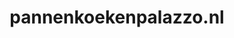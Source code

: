 ---
layout: post
title:  "pannenkoekenpalazzo.nl"
internal_url:  "/dutchgov/pannenkoekenpalazzo.nl.html"
categories: dutchgov
---
